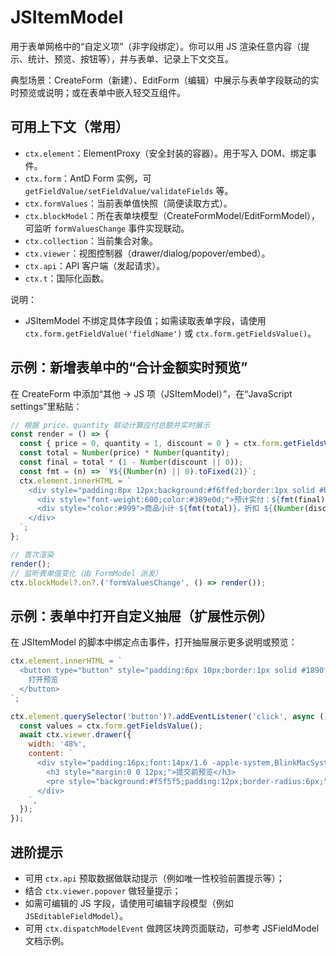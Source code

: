 # JSItemModel

用于表单网格中的“自定义项”（非字段绑定）。你可以用 JS 渲染任意内容（提示、统计、预览、按钮等），并与表单、记录上下文交互。

典型场景：CreateForm（新建）、EditForm（编辑）中展示与表单字段联动的实时预览或说明；或在表单中嵌入轻交互组件。

## 可用上下文（常用）
- `ctx.element`：ElementProxy（安全封装的容器）。用于写入 DOM、绑定事件。
- `ctx.form`：AntD Form 实例，可 `getFieldValue/setFieldValue/validateFields` 等。
- `ctx.formValues`：当前表单值快照（简便读取方式）。
- `ctx.blockModel`：所在表单块模型（CreateFormModel/EditFormModel），可监听 `formValuesChange` 事件实现联动。
- `ctx.collection`：当前集合对象。
- `ctx.viewer`：视图控制器（drawer/dialog/popover/embed）。
- `ctx.api`：API 客户端（发起请求）。
- `ctx.t`：国际化函数。

说明：
- JSItemModel 不绑定具体字段值；如需读取表单字段，请使用 `ctx.form.getFieldValue('fieldName')` 或 `ctx.form.getFieldsValue()`。

## 示例：新增表单中的“合计金额实时预览”
<code src="./demos/create-form.tsx"></code>
在 CreateForm 中添加“其他 → JS 项（JSItemModel）”，在“JavaScript settings”里粘贴：

```js
// 根据 price、quantity 联动计算应付总额并实时展示
const render = () => {
  const { price = 0, quantity = 1, discount = 0 } = ctx.form.getFieldsValue();
  const total = Number(price) * Number(quantity);
  const final = total * (1 - Number(discount || 0));
  const fmt = (n) => `¥${(Number(n) || 0).toFixed(2)}`;
  ctx.element.innerHTML = `
    <div style="padding:8px 12px;background:#f6ffed;border:1px solid #b7eb8f;border-radius:6px;">
      <div style="font-weight:600;color:#389e0d;">预计实付：${fmt(final)}</div>
      <div style="color:#999">商品小计 ${fmt(total)}，折扣 ${(Number(discount)*100||0).toFixed(0)}%</div>
    </div>
  `;
};

// 首次渲染
render();
// 监听表单值变化（由 FormModel 派发）
ctx.blockModel?.on?.('formValuesChange', () => render());
```

## 示例：表单中打开自定义抽屉（扩展性示例）
<code src="./demos/edit-form.tsx"></code>
在 JSItemModel 的脚本中绑定点击事件，打开抽屉展示更多说明或预览：

```js
ctx.element.innerHTML = `
  <button type="button" style="padding:6px 10px;border:1px solid #1890ff;background:#fff;color:#1890ff;border-radius:4px;cursor:pointer;">
    打开预览
  </button>
`;

ctx.element.querySelector('button')?.addEventListener('click', async () => {
  const values = ctx.form.getFieldsValue();
  await ctx.viewer.drawer({
    width: '48%',
    content: `
      <div style="padding:16px;font:14px/1.6 -apple-system,BlinkMacSystemFont,'Segoe UI',Roboto,sans-serif;">
        <h3 style="margin:0 0 12px;">提交前预览</h3>
        <pre style="background:#f5f5f5;padding:12px;border-radius:6px;">${JSON.stringify(values, null, 2)}</pre>
      </div>
    `,
  });
});
```

## 进阶提示
- 可用 `ctx.api` 预取数据做联动提示（例如唯一性校验前置提示等）；
- 结合 `ctx.viewer.popover` 做轻量提示；
- 如需可编辑的 JS 字段，请使用可编辑字段模型（例如 `JSEditableFieldModel`）。
- 可用 `ctx.dispatchModelEvent` 做跨区块跨页面联动，可参考 JSFieldModel 文档示例。
